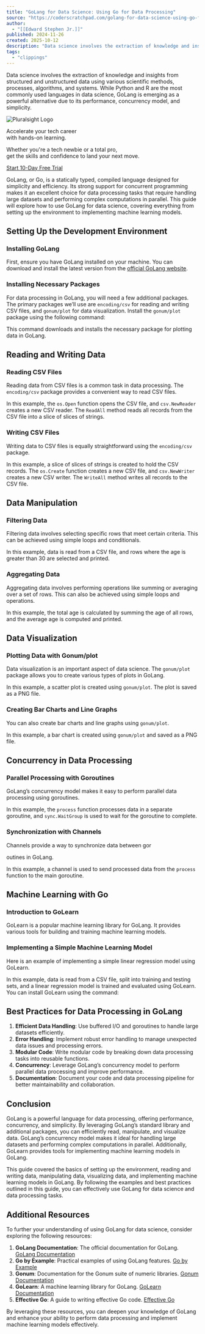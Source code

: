 ```yaml
---
title: "GoLang for Data Science: Using Go for Data Processing"
source: "https://coderscratchpad.com/golang-for-data-science-using-go-for-data-processing/#Reading_CSV_Files"
author:
  - "[[Edward Stephen Jr.]]"
published: 2024-11-26
created: 2025-10-12
description: "Data science involves the extraction of knowledge and insights from structured and unstructured data using various scientific methods, etc."
tags:
  - "clippings"
---
```

Data science involves the extraction of knowledge and insights from structured and unstructured data using various scientific methods, processes, algorithms, and systems. While Python and R are the most commonly used languages in data science, GoLang is emerging as a powerful alternative due to its performance, concurrency model, and simplicity.

![Pluralsight Logo](https://www.pluralsight.com/content/dam/pluralsight2/logos/2022/ps/horizontal/PS-horizontal-color-fill-blue-text.png)

Accelerate your tech career  
with hands-on learning.

Whether you're a tech newbie or a total pro,  
get the skills and confidence to land your next move.

[Start 10-Day Free Trial](https://www.dpbolvw.net/click-101553183-17135603)

GoLang, or Go, is a statically typed, compiled language designed for simplicity and efficiency. Its strong support for concurrent programming makes it an excellent choice for data processing tasks that require handling large datasets and performing complex computations in parallel. This guide will explore how to use GoLang for data science, covering everything from setting up the environment to implementing machine learning models.

## Setting Up the Development Environment

### Installing GoLang

First, ensure you have GoLang installed on your machine. You can download and install the latest version from the [official GoLang website](https://golang.org/dl/).

### Installing Necessary Packages

For data processing in GoLang, you will need a few additional packages. The primary packages we’ll use are `encoding/csv` for reading and writing CSV files, and `gonum/plot` for data visualization. Install the `gonum/plot` package using the following command:

This command downloads and installs the necessary package for plotting data in GoLang.

## Reading and Writing Data

### Reading CSV Files

Reading data from CSV files is a common task in data processing. The `encoding/csv` package provides a convenient way to read CSV files.

In this example, the `os.Open` function opens the CSV file, and `csv.NewReader` creates a new CSV reader. The `ReadAll` method reads all records from the CSV file into a slice of slices of strings.

### Writing CSV Files

Writing data to CSV files is equally straightforward using the `encoding/csv` package.

In this example, a slice of slices of strings is created to hold the CSV records. The `os.Create` function creates a new CSV file, and `csv.NewWriter` creates a new CSV writer. The `WriteAll` method writes all records to the CSV file.

## Data Manipulation

### Filtering Data

Filtering data involves selecting specific rows that meet certain criteria. This can be achieved using simple loops and conditionals.

In this example, data is read from a CSV file, and rows where the age is greater than 30 are selected and printed.

### Aggregating Data

Aggregating data involves performing operations like summing or averaging over a set of rows. This can also be achieved using simple loops and operations.

In this example, the total age is calculated by summing the age of all rows, and the average age is computed and printed.

## Data Visualization

### Plotting Data with Gonum/plot

Data visualization is an important aspect of data science. The `gonum/plot` package allows you to create various types of plots in GoLang.

In this example, a scatter plot is created using `gonum/plot`. The plot is saved as a PNG file.

### Creating Bar Charts and Line Graphs

You can also create bar charts and line graphs using `gonum/plot`.

In this example, a bar chart is created using `gonum/plot` and saved as a PNG file.

## Concurrency in Data Processing

### Parallel Processing with Goroutines

GoLang’s concurrency model makes it easy to perform parallel data processing using goroutines.

In this example, the `process` function processes data in a separate goroutine, and `sync.WaitGroup` is used to wait for the goroutine to complete.

### Synchronization with Channels

Channels provide a way to synchronize data between gor

outines in GoLang.

In this example, a channel is used to send processed data from the `process` function to the main goroutine.

## Machine Learning with Go

### Introduction to GoLearn

GoLearn is a popular machine learning library for GoLang. It provides various tools for building and training machine learning models.

### Implementing a Simple Machine Learning Model

Here is an example of implementing a simple linear regression model using GoLearn.

In this example, data is read from a CSV file, split into training and testing sets, and a linear regression model is trained and evaluated using GoLearn. You can install GoLearn using the command:

## Best Practices for Data Processing in GoLang

1. **Efficient Data Handling**: Use buffered I/O and goroutines to handle large datasets efficiently.
2. **Error Handling**: Implement robust error handling to manage unexpected data issues and processing errors.
3. **Modular Code**: Write modular code by breaking down data processing tasks into reusable functions.
4. **Concurrency**: Leverage GoLang’s concurrency model to perform parallel data processing and improve performance.
5. **Documentation**: Document your code and data processing pipeline for better maintainability and collaboration.

## Conclusion

GoLang is a powerful language for data processing, offering performance, concurrency, and simplicity. By leveraging GoLang’s standard library and additional packages, you can efficiently read, manipulate, and visualize data. GoLang’s concurrency model makes it ideal for handling large datasets and performing complex computations in parallel. Additionally, GoLearn provides tools for implementing machine learning models in GoLang.

This guide covered the basics of setting up the environment, reading and writing data, manipulating data, visualizing data, and implementing machine learning models in GoLang. By following the examples and best practices outlined in this guide, you can effectively use GoLang for data science and data processing tasks.

## Additional Resources

To further your understanding of using GoLang for data science, consider exploring the following resources:

1. **GoLang Documentation**: The official documentation for GoLang. [GoLang Documentation](https://golang.org/doc/)
2. **Go by Example**: Practical examples of using GoLang features. [Go by Example](https://gobyexample.com/)
3. **Gonum**: Documentation for the Gonum suite of numeric libraries. [Gonum Documentation](https://gonum.org/)
4. **GoLearn**: A machine learning library for GoLang. [GoLearn Documentation](https://github.com/sjwhitworth/golearn)
5. **Effective Go**: A guide to writing effective Go code. [Effective Go](https://golang.org/doc/effective_go.html)

By leveraging these resources, you can deepen your knowledge of GoLang and enhance your ability to perform data processing and implement machine learning models effectively.